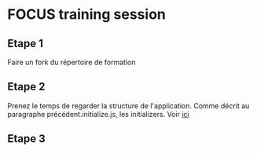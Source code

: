 # FOCUS training session

## Etape 1

Faire un fork du répertoire de formation

## Etape 2

Prenez le  temps de regarder la structure de l'application.
Comme décrit au paragraphe précédent.initialize.js, les initializers. 
 Voir [ici](http://kleegroup.github.io/focus-docs/getting-started/index.html)
 
 ## Etape 3

